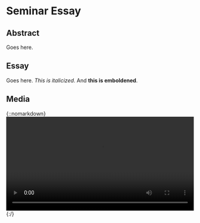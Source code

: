 # Seminar Essay

## Abstract

Goes here.

## Essay

Goes here. *This is italicized*. And **this is emboldened**.

## Media

{::nomarkdown}
<video width="100%" height="auto" controls autoplay>
  <source src="assets/zaxis.mp4" type="video/mp4">
</video>
{:/}

